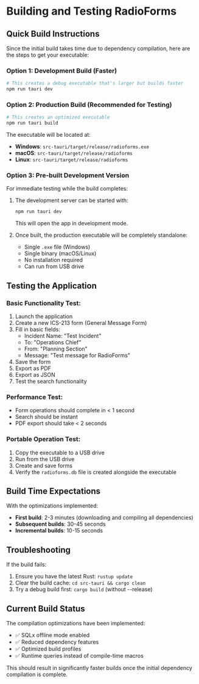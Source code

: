 # Building and Testing RadioForms

## Quick Build Instructions

Since the initial build takes time due to dependency compilation, here are the steps to get your executable:

### Option 1: Development Build (Faster)
```bash
# This creates a debug executable that's larger but builds faster
npm run tauri dev
```

### Option 2: Production Build (Recommended for Testing)
```bash
# This creates an optimized executable
npm run tauri build
```

The executable will be located at:
- **Windows**: `src-tauri/target/release/radioforms.exe`
- **macOS**: `src-tauri/target/release/radioforms`
- **Linux**: `src-tauri/target/release/radioforms`

### Option 3: Pre-built Development Version
For immediate testing while the build completes:

1. The development server can be started with:
   ```bash
   npm run tauri dev
   ```
   This will open the app in development mode.

2. Once built, the production executable will be completely standalone:
   - Single `.exe` file (Windows)
   - Single binary (macOS/Linux)
   - No installation required
   - Can run from USB drive

## Testing the Application

### Basic Functionality Test:
1. Launch the application
2. Create a new ICS-213 form (General Message Form)
3. Fill in basic fields:
   - Incident Name: "Test Incident"
   - To: "Operations Chief"
   - From: "Planning Section"
   - Message: "Test message for RadioForms"
4. Save the form
5. Export as PDF
6. Export as JSON
7. Test the search functionality

### Performance Test:
- Form operations should complete in < 1 second
- Search should be instant
- PDF export should take < 2 seconds

### Portable Operation Test:
1. Copy the executable to a USB drive
2. Run from the USB drive
3. Create and save forms
4. Verify the `radioforms.db` file is created alongside the executable

## Build Time Expectations

With the optimizations implemented:
- **First build**: 2-3 minutes (downloading and compiling all dependencies)
- **Subsequent builds**: 30-45 seconds
- **Incremental builds**: 10-15 seconds

## Troubleshooting

If the build fails:
1. Ensure you have the latest Rust: `rustup update`
2. Clear the build cache: `cd src-tauri && cargo clean`
3. Try a debug build first: `cargo build` (without --release)

## Current Build Status

The compilation optimizations have been implemented:
- ✅ SQLx offline mode enabled
- ✅ Reduced dependency features
- ✅ Optimized build profiles
- ✅ Runtime queries instead of compile-time macros

This should result in significantly faster builds once the initial dependency compilation is complete.